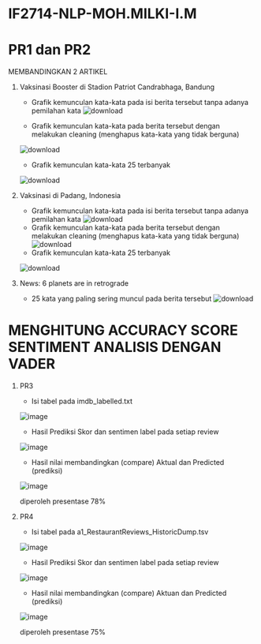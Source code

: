# IF2714-NLP-MOH.MILKI-I.M

# PR1 dan PR2
MEMBANDINGKAN 2 ARTIKEL
1. Vaksinasi Booster di Stadion Patriot Candrabhaga, Bandung
   - Grafik kemunculan kata-kata pada isi berita tersebut tanpa adanya pemilahan kata
   ![download](https://user-images.githubusercontent.com/73022578/192273275-d73e5414-a081-4ada-a762-be4c920e312a.png)
   
   - Grafik kemunculan kata-kata pada berita tersebut dengan melakukan cleaning (menghapus kata-kata yang tidak berguna)
   
   ![download](https://user-images.githubusercontent.com/73022578/192273310-ad63d6af-b61e-4656-a81b-fbb51140782a.png)
   - Grafik kemunculan kata-kata 25 terbanyak
   
   ![download](https://user-images.githubusercontent.com/73022578/192273505-d8312bff-2bc8-447a-961e-7b3362178f67.png)
2. Vaksinasi di Padang, Indonesia
   - Grafik kemunculan kata-kata pada isi berita tersebut tanpa adanya pemilahan kata
   ![download](https://user-images.githubusercontent.com/73022578/192273790-b99b7134-8819-4d43-803b-7d3c09a8cc69.png)
   - Grafik kemunculan kata-kata pada berita tersebut dengan melakukan cleaning (menghapus kata-kata yang tidak berguna)
   ![download](https://user-images.githubusercontent.com/73022578/192273833-ed7ab708-d560-4a3f-ba61-7b35b5e7b931.png)
   - Grafik kemunculan kata-kata 25 terbanyak
   
   ![download](https://user-images.githubusercontent.com/73022578/192273929-62457634-8095-415a-866a-8316b8992452.png)
3. News: 6 planets are in retrograde
   - 25 kata yang paling sering muncul pada berita tersebut
   ![download](https://user-images.githubusercontent.com/73022578/192274670-fc792591-dd2a-4391-81fa-b9c08c924da7.png)



# MENGHITUNG ACCURACY SCORE SENTIMENT ANALISIS DENGAN VADER

1. PR3
   - Isi tabel pada imdb_labelled.txt
   
   ![image](https://user-images.githubusercontent.com/73022578/193422001-f516dac0-46c5-4a8a-964e-bbc41f799a1f.png)
   
   - Hasil Prediksi Skor dan sentimen label pada setiap review
   
   ![image](https://user-images.githubusercontent.com/73022578/193422056-ac1523f0-e136-4079-a972-98bd42ede516.png)

   - Hasil nilai membandingkan (compare) Aktual dan Predicted (prediksi)
   
   ![image](https://user-images.githubusercontent.com/73022578/193422112-ae41dcf6-3e5d-4de9-9646-debbc75a73dc.png)

     diperoleh presentase 78%

2. PR4
   - Isi tabel pada a1_RestaurantReviews_HistoricDump.tsv
   
   ![image](https://user-images.githubusercontent.com/73022578/193422204-f4516671-fbb8-4410-9cc5-a53e821824aa.png)

   - Hasil Prediksi Skor dan sentimen label pada setiap review
   
   ![image](https://user-images.githubusercontent.com/73022578/193422228-debe540f-b7ae-4dd3-af1b-3880f4889a2b.png)

   - Hasil nilai membandingkan (compare) Aktuan dan Predicted (prediksi)
   
   ![image](https://user-images.githubusercontent.com/73022578/193422260-42c482dd-b29a-44d3-b88b-4cff3dae1c94.png)

   diperoleh presentase 75%
